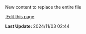 New content to replace the entire file<section class="lesli-documentation-footer">
    <p><a target="blank" href="https://github.com/LesliTech/LesliSecurity/tree/master/docs/tasks.md"><i class="ri-external-link-fill"></i>&nbsp;Edit this page</a><p/>
    <p><b>Last Update: </b>2024/11/03 02:44</p>
</section>
<!-- This code was automatically generated -->
<!-- to update this docs please run rake docs:build -->
